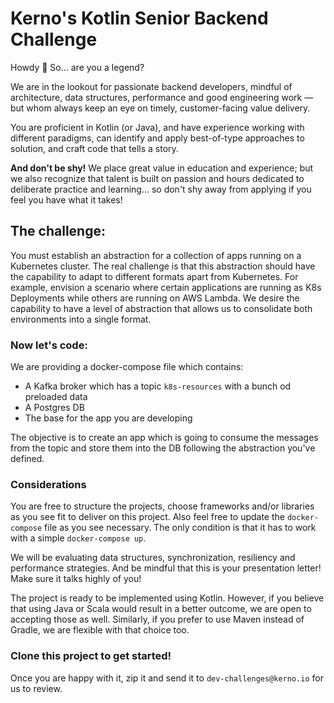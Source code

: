 # Kerno's Kotlin Senior Backend Challenge

Howdy 👋  So... are you a legend?

We are in the lookout for passionate backend developers, mindful of architecture, data structures, performance and good engineering work — but whom always keep an eye on timely, customer-facing value delivery.

You are proficient in Kotlin (or Java), and have experience working with different paradigms, can identify and apply best-of-type approaches to solution, and craft code that tells a story.

**And don't be shy!**
We place great value in education and experience; but we also recognize that talent is built on passion and hours dedicated to deliberate practice and learning... so don't shy away from applying if you feel you have what it takes!


## The challenge:
You must establish an abstraction for a collection of apps running on a Kubernetes cluster. The real challenge is that this abstraction should have the capability to adapt to different formats apart from Kubernetes.
For example, envision a scenario where certain applications are running as K8s Deployments while others are running on AWS Lambda. We desire the capability to have a level of abstraction that allows us to consolidate both environments into a single format.

### Now let's code:

We are providing a docker-compose file which contains:

- A Kafka broker which has a topic `k8s-resources` with a bunch od preloaded data
- A Postgres DB
- The base for the app you are developing

The objective is to create an app which is going to consume the messages from the topic and store them into the DB following the abstraction you've defined.

### Considerations

You are free to structure the projects, choose frameworks and/or libraries as you see fit to deliver on this project. Also feel free to update the `docker-compose` file as you see necessary. The only condition is that it has to work with a simple `docker-compose up`.

We will be evaluating data structures, synchronization, resiliency and performance strategies.
And be mindful that this is your presentation letter! Make sure it talks highly of you!

The project is ready to be implemented using Kotlin. However, if you believe that using Java or Scala would result in a better outcome, we are open to accepting those as well. Similarly, if you prefer to use Maven instead of Gradle, we are flexible with that choice too. 

### Clone this project to get started!
Once you are happy with it, zip it and send it to `dev-challenges@kerno.io` for us to review.
